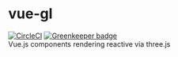 # vue-gl
[![CircleCI](https://circleci.com/gh/1stop-st/vue-gl.svg?style=svg)](https://circleci.com/gh/1stop-st/vue-gl) [![Greenkeeper badge](https://badges.greenkeeper.io/1stop-st/vue-gl.svg)](https://greenkeeper.io/)  
Vue.js components rendering reactive via three.js
